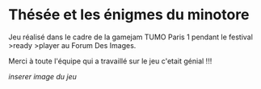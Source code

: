 # Thésée et les énigmes du minotore

Jeu réalisé dans le cadre de la gamejam TUMO Paris 1 pendant le festival >ready >player au Forum Des Images.

Merci à toute l'équipe qui a travaillé sur le jeu c'etait génial !!!

*inserer image du jeu*
